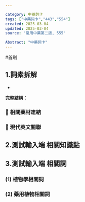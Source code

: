 ```yaml
---

category: 中藥詞卡
tags: ["中藥詞卡","443","554"]
created: 2025-03-04
updated: 2025-03-04
source: "常用中藥第二版, 555"

Abstract: "中藥詞卡"
---
```


#首刷
## 1️.詞素拆解
- 

**完整結構：**


### 📌 相關藥材連結



### 🌿 現代英文關聯




## 2️.測試輸入端 相關知識點



## 3️.測試輸入端 相關詞
### (1) 植物學相關詞




### (2) 藥用植物相關詞

